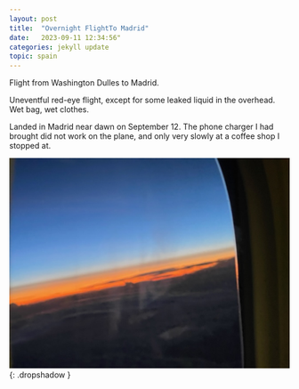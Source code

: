```yaml
---
layout: post
title:  "Overnight FlightTo Madrid"
date:   2023-09-11 12:34:56"
categories: jekyll update
topic: spain
---
```

Flight from Washington Dulles to Madrid.

Uneventful red-eye flight, except for some leaked
liquid in the overhead.  Wet bag, wet clothes.

Landed in Madrid near dawn on September 12.  The phone charger I had brought did not
work on the plane, and only very slowly at a coffee shop I stopped at.

![Dawn viewed from airplane window](/images/spain/2023-09-12/IMG_3011.jpg){: .dropshadow }
